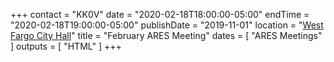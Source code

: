 +++
contact = "KK0V"
date = "2020-02-18T18:00:00-05:00"
endTime = "2020-02-18T19:00:00-05:00"
publishDate = "2019-11-01"
location = "[West Fargo City Hall](/places/west-fargo-city-hall/)"
title = "February ARES Meeting"
dates = [ "ARES Meetings" ]
outputs = [ "HTML" ]
+++
